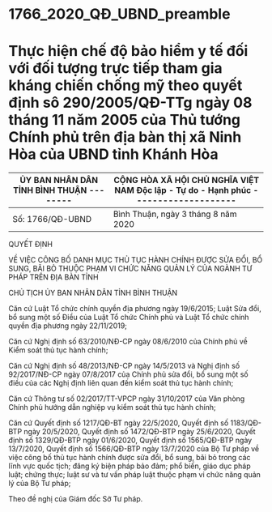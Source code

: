 # 1766_2020_QĐ_UBND_preamble
# Thực hiện chế độ bảo hiểm y tế đối với đối tượng trực tiếp tham gia kháng chiến chống mỹ theo quyết định sô 290/2005/QĐ-TTg ngày 08 tháng 11 năm 2005 của Thủ tướng Chính phủ trên địa bàn thị xã Ninh Hòa của UBND tỉnh Khánh Hòa

| ỦY BAN NHÂN DÂN TỈNH BÌNH THUẬN -------- | CỘNG HÒA XÃ HỘI CHỦ NGHĨA VIỆT NAM Độc lập - Tự do - Hạnh phúc -------------------- |
|---|---|
| Số: 1766/QĐ-UBND | Bình Thuận, ngày 3 tháng 8 năm 2020 |

QUYẾT ĐỊNH

VỀ VIỆC CÔNG BỐ DANH MỤC THỦ TỤC HÀNH CHÍNH ĐƯỢC SỬA ĐỔI, BỔ SUNG, BÃI BỎ THUỘC PHẠM VI CHỨC NĂNG QUẢN LÝ CỦA NGÀNH TƯ PHÁP TRÊN ĐỊA BÀN TỈNH

CHỦ TỊCH ỦY BAN NHÂN DÂN TỈNH BÌNH THUẬN

Căn cứ Luật Tổ chức chính quyền địa phương ngày 19/6/2015; Luật Sửa đổi, bổ sung một số Điều của Luật Tổ chức Chính phủ và Luật Tổ chức chính quyền địa phương ngày 22/11/2019;

Căn cứ Nghị định số 63/2010/NĐ-CP ngày 08/6/2010 của Chính phủ về Kiểm soát thủ tục hành chính;

Căn cứ Nghị định số 48/2013/NĐ-CP ngày 14/5/2013 và Nghị định số 92/2017/NĐ-CP ngày 07/8/2017 của Chính phủ sửa đổi, bổ sung một số điều của các Nghị định liên quan đến kiểm soát thủ tục hành chính;

Căn cứ Thông tư số 02/2017/TT-VPCP ngày 31/10/2017 của Văn phòng Chính phủ hướng dẫn nghiệp vụ kiểm soát thủ tục hành chính;

Căn cứ Quyết định số 1217/QĐ-BT ngày 22/5/2020, Quyết định số 1183/QĐ-BTP ngày 20/5/2020, Quyết định số 1472/QĐ-BTP ngày 25/6/2020, Quyết định số 1329/QĐ-BTP ngày 01/6/2020, Quyết định số 1565/QĐ-BTP ngày 13/7/2020, Quyết định số 1566/QĐ-BTP ngày 13/7/2020 của Bộ Tư pháp về việc công bố thủ tục hành chính được sửa đổi, bổ sung, bãi bỏ trong các lĩnh vực quốc tịch; đăng ký biện pháp bảo đảm; phổ biến, giáo dục pháp luật; chứng thực; luật sư và tư vấn pháp luật thuộc phạm vi chức năng quản lý của Bộ Tư pháp;

Theo đề nghị của Giám đốc Sở Tư pháp.
